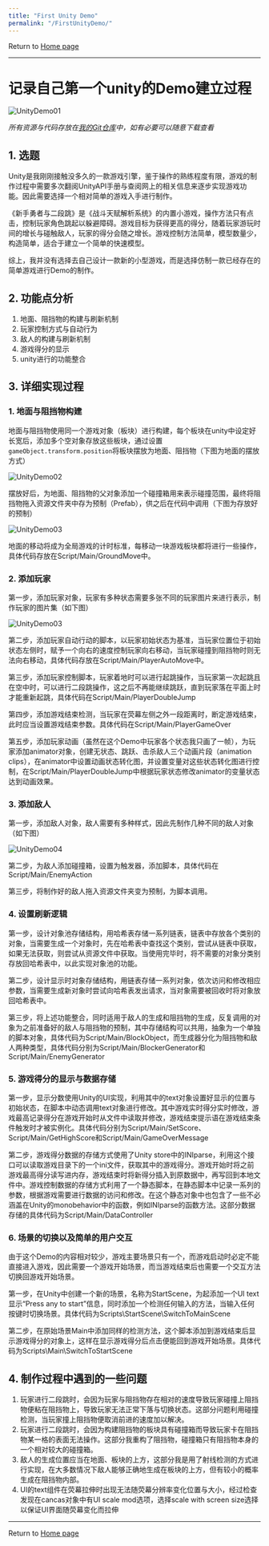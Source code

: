 ```yaml
---
title: "First Unity Demo"
permalink: "/FirstUnityDemo/"
---
```


Return to [Home page](https://Ginkgo51253.github.io/Home)

---

# 记录自己第一个unity的Demo建立过程

![UnityDemo01](https://github.com/Ginkgo51253/Ginkgo51253.github.io/blob/master/Pictures/FirstUnityDemo01.PNG?raw=true)

<i>所有资源与代码存放在[我的Git仓库](https://github.com/Ginkgo51253/GK_storage/blob/master/新手勇者与二段跳.zip)中，如有必要可以随意下载查看</i>

## 1. 选题

Unity是我刚刚接触没多久的一款游戏引擎，鉴于操作的熟练程度有限，游戏的制作过程中需要多次翻阅UnityAPI手册与查阅网上的相关信息来逐步实现游戏功能。因此需要选择一个相对简单的游戏入手进行制作。

《新手勇者与二段跳》是《战斗天赋解析系统》的内置小游戏，操作方法只有点击，控制玩家角色跳起以躲避障碍。游戏目标为获得更高的得分，随着玩家游玩时间的增长与碰触敌人，玩家的得分会随之增长。游戏控制方法简单，模型数量少，构造简单，适合于建立一个简单的快速模型。  

综上，我并没有选择去自己设计一款新的小型游戏，而是选择仿制一款已经存在的简单游戏进行Demo的制作。

## 2. 功能点分析

1. 地面、阻挡物的构建与刷新机制
2. 玩家控制方式与自动行为
3. 敌人的构建与刷新机制
4. 游戏得分的显示
5. unity进行的功能整合

## 3. 详细实现过程

### 1. 地面与阻挡物构建

地面与阻挡物使用同一个游戏对象（板块）进行构建，每个板块在unity中设定好长宽后，添加多个空对象存放这些板块，通过设置```gameObject.transform.position```将板块摆放为地面、阻挡物（下图为地面的摆放方式）

![UnityDemo02](https://github.com/Ginkgo51253/Ginkgo51253.github.io/blob/master/Pictures/FirstUnityDemo02.PNG?raw=true)

摆放好后，为地面、阻挡物的父对象添加一个碰撞箱用来表示碰撞范围，最终将阻挡物拖入资源文件夹中存为预制（Prefab），供之后在代码中调用（下图为存放好的预制）

![UnityDemo03](https://github.com/Ginkgo51253/Ginkgo51253.github.io/blob/master/Pictures/FirstUnityDemo03.PNG?raw=true)

地面的移动将成为全局游戏的计时标准，每移动一块游戏板块都将进行一些操作，具体代码存放在Script/Main/GroundMove中。

### 2. 添加玩家

第一步，添加玩家对象，玩家有多种状态需要多张不同的玩家图片来进行表示，制作玩家的图片集（如下图）

![UnityDemo03](https://github.com/Ginkgo51253/Ginkgo51253.github.io/blob/master/Pictures/FirstUnityDemo05.PNG?raw=true)

第二步，添加玩家自动行动的脚本，以玩家初始状态为基准，当玩家位置位于初始状态左侧时，赋予一个向右的速度控制玩家向右移动，当玩家碰撞到阻挡物时则无法向右移动，具体代码存放在Script/Main/PlayerAutoMove中。

第三步，添加玩家控制脚本，玩家着地时可以进行起跳操作，当玩家第一次起跳且在空中时，可以进行二段跳操作，这之后不再能继续跳跃，直到玩家落在平面上时才能重新起跳，具体代码在Script/Main/PlayerDoubleJump

第四步，添加游戏结束检测，当玩家在荧幕左侧之外一段距离时，断定游戏结束，此时应当设置游戏结束参数。具体代码在Script/Main/PlayerGameOver

第五步，添加玩家动画（虽然在这个Demo中玩家各个状态我只画了一帧），为玩家添加animator对象，创建无状态、跳跃、击杀敌人三个动画片段（animation clips），在animator中设置动画状态转化图，并设置变量对这些状态转化图进行控制，在Script/Main/PlayerDoubleJump中根据玩家状态修改animator的变量状态达到动画效果。

### 3. 添加敌人

第一步，添加敌人对象，敌人需要有多种样式，因此先制作几种不同的敌人对象（如下图）

![UnityDemo04](https://github.com/Ginkgo51253/Ginkgo51253.github.io/blob/master/Pictures/FirstUnityDemo04.PNG?raw=true)

第二步，为敌人添加碰撞箱，设置为触发器，添加脚本，具体代码在Script/Main/EnemyAction

第三步，将制作好的敌人拖入资源文件夹变为预制，为脚本调用。

### 4. 设置刷新逻辑

第一步，设计对象池存储结构，用哈希表存储一系列链表，链表中存放各个类别的对象，当需要生成一个对象时，先在哈希表中查找这个类别，尝试从链表中获取，如果无法获取，则尝试从资源文件中获取。当使用完毕时，将不需要的对象分类别存放回哈希表中，以此实现对象池的功能。

第二步，设计显示时对象存储结构，用链表存储一系列对象，依次访问和修改相应参数，当需要生成新对象时尝试向哈希表发出请求，当对象需要被回收时将对象放回哈希表中。

第三步，将上述功能整合，同时适用于敌人的生成和阻挡物的生成，反复调用的对象为之前准备好的敌人与阻挡物的预制，其中存储结构可以共用，抽象为一个单独的脚本对象，具体代码为Script/Main/BlockObject，而生成器分化为阻挡物和敌人两种类型，具体代码分别为Script/Main/BlockerGenerator和Script/Main/EnemyGenerator

### 5. 游戏得分的显示与数据存储

第一步，显示分数使用Unity的UI实现，利用其中的text对象设置好显示的位置与初始状态，在脚本中动态调用text对象进行修改。其中游戏实时得分实时修改，游戏最高记录得分在游戏开始时从文件中读取并修改，游戏结束提示语在游戏结束条件触发时才被实例化。具体代码分别为Script/Main/SetScore、Script/Main/GetHighScore和Script/Main/GameOverMessage

第二步，游戏得分数据的存储方式使用了Unity store中的INIparse，利用这个接口可以读取游戏目录下的一个ini文件，获取其中的游戏得分。游戏开始时将之前游戏最高得分读写进内存，游戏结束时将新得分插入到原数据中，再写回到本地文件中。游戏控制数据的存储方式利用了一个静态脚本，在静态脚本中记录一系列的参数，根据游戏需要进行数据的访问和修改。在这个静态对象中也包含了一些不必涵盖在Unity的monobehavior中的函数，例如INIparse的函数方法。这部分数据存储的具体代码为Script/Main/DataController

### 6. 场景的切换以及简单的用户交互

由于这个Demo的内容相对较少，游戏主要场景只有一个，而游戏启动时必定不能直接进入游戏，因此需要一个游戏开始场景，而当游戏结束后也需要一个交互方法切换回游戏开始场景。

第一步，在Unity中创建一个新的场景，名称为StartScene，为起添加一个UI text显示“Press any to start”信息，同时添加一个检测任何输入的方法，当输入任何按键时切换场景。具体代码为Scripts\StartScene\SwitchToMainScene

第二步，在原始场景Main中添加同样的检测方法，这个脚本添加到游戏结束后显示游戏得分的对象上，这样在显示游戏得分后点击便能回到游戏开始场景。具体代码为Scripts\Main\SwitchToStartScene

## 4. 制作过程中遇到的一些问题

1. 玩家进行二段跳时，会因为玩家与阻挡物存在相对的速度导致玩家碰撞上阻挡物便粘在阻挡物上，导致玩家无法正常下落与切换状态。这部分问题利用碰撞检测，当玩家撞上阻挡物便取消前进的速度加以解决。
2. 玩家进行二段跳时，会因为构建阻挡物的板块具有碰撞箱而导致玩家卡在阻挡物某一格的表面无法操作。这部分我重构了阻挡物，碰撞箱只有阻挡物本身的一个相对较大的碰撞箱。
3. 敌人的生成位置应当在地面、板块的上方，这部分我是用了射线检测的方式进行实现，在大多数情况下敌人能够正确地生成在板块的上方，但有较小的概率生成在阻挡物内部。
4. UI的text组件在荧幕拉伸时出现无法随荧幕分辨率变化位置与大小，经过检查发现在cancas对象中有UI scale mod选项，选择scale with screen size选择以保证UI界面随荧幕变化而拉伸

---

Return to [Home page](https://Ginkgo51253.github.io/Home)

